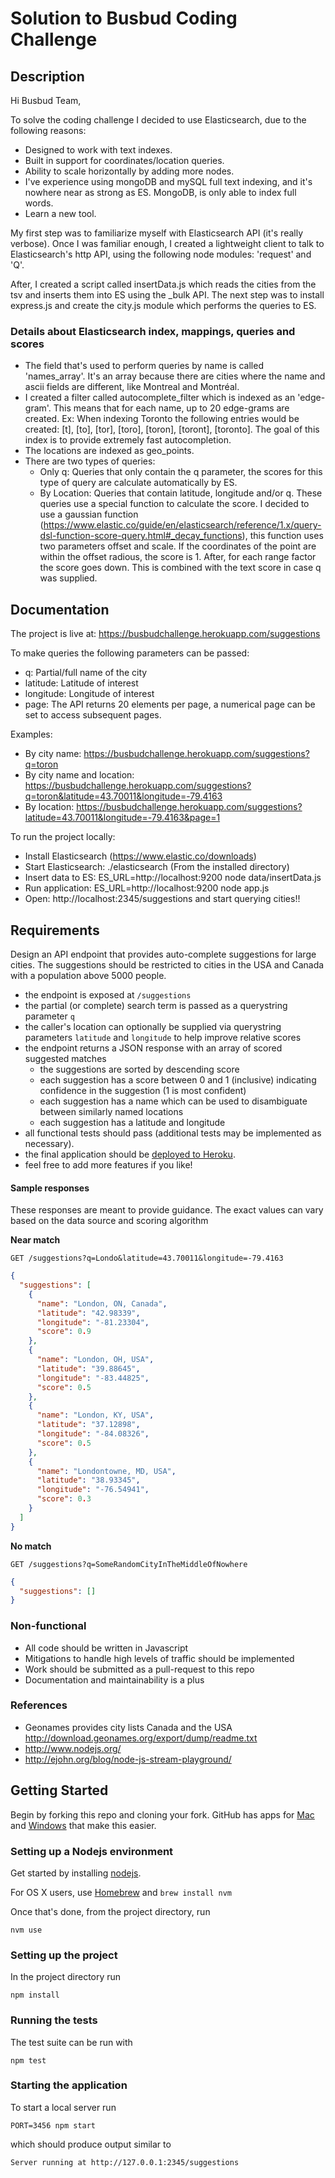 # Solution to Busbud Coding Challenge

## Description

Hi Busbud Team,

To solve the coding challenge I decided to use Elasticsearch, due to the following reasons:
- Designed to work with text indexes.
- Built in support for coordinates/location queries.
- Ability to scale horizontally by adding more nodes.
- I've experience using mongoDB and mySQL full text indexing, and it's nowhere near as strong as ES. MongoDB, is only able to index full words.
- Learn a new tool.

My first step was to familiarize myself with Elasticsearch API (it's really verbose).
Once I was familiar enough, I created a lightweight client to talk to Elasticsearch's http API, using the following node modules: 'request' and 'Q'.

After, I created a script called insertData.js which reads the cities from the tsv and inserts them into ES using the _bulk API.
The next step was to install express.js and create the city.js module which performs the queries to ES.

### Details about Elasticsearch index, mappings, queries and scores

- The field that's used to perform queries by name is called 'names_array'. It's an array because there are cities where the name and ascii fields are different, like Montreal and Montréal.
- I created a filter called autocomplete_filter which is indexed as an 'edge-gram'. This means that for each name, up to 20 edge-grams are created. Ex: When indexing Toronto the following entries would be created: [t], [to], [tor], [toro], [toron], [toront], [toronto]. The goal of this index is to provide extremely fast autocompletion.
- The locations are indexed as geo_points.
- There are two types of queries:
    - Only q: Queries that only contain the q parameter, the scores for this type of query are calculate automatically by ES.
    - By Location: Queries that contain latitude, longitude and/or q. These queries use a special function to calculate the score. I decided to use a gaussian function (https://www.elastic.co/guide/en/elasticsearch/reference/1.x/query-dsl-function-score-query.html#_decay_functions), this function uses two parameters offset and scale. If the coordinates of the point are within the offset radious, the score is 1. After, for each range factor the score goes down. This is combined with the text score in case q was supplied.

## Documentation

The project is live at: https://busbudchallenge.herokuapp.com/suggestions

To make queries the following parameters can be passed:

- q: Partial/full name of the city
- latitude: Latitude of interest
- longitude: Longitude of interest
- page: The API returns 20 elements per page, a numerical page can be set to access subsequent pages.

Examples:

- By city name: https://busbudchallenge.herokuapp.com/suggestions?q=toron
- By city name and location: https://busbudchallenge.herokuapp.com/suggestions?q=toron&latitude=43.70011&longitude=-79.4163
- By location: https://busbudchallenge.herokuapp.com/suggestions?latitude=43.70011&longitude=-79.4163&page=1

To run the project locally:

- Install Elasticsearch (https://www.elastic.co/downloads)
- Start Elasticsearch: ./elasticsearch (From the installed directory)
- Insert data to ES: ES_URL=http://localhost:9200 node data/insertData.js
- Run application: ES_URL=http://localhost:9200 node app.js
- Open: http://localhost:2345/suggestions and start querying cities!!


## Requirements

Design an API endpoint that provides auto-complete suggestions for large cities.
The suggestions should be restricted to cities in the USA and Canada with a population above 5000 people.

- the endpoint is exposed at `/suggestions`
- the partial (or complete) search term is passed as a querystring parameter `q`
- the caller's location can optionally be supplied via querystring parameters `latitude` and `longitude` to help improve relative scores
- the endpoint returns a JSON response with an array of scored suggested matches
    - the suggestions are sorted by descending score
    - each suggestion has a score between 0 and 1 (inclusive) indicating confidence in the suggestion (1 is most confident)
    - each suggestion has a name which can be used to disambiguate between similarly named locations
    - each suggestion has a latitude and longitude
- all functional tests should pass (additional tests may be implemented as necessary).
- the final application should be [deployed to Heroku](https://devcenter.heroku.com/articles/getting-started-with-nodejs).
- feel free to add more features if you like!

#### Sample responses

These responses are meant to provide guidance. The exact values can vary based on the data source and scoring algorithm

**Near match**

    GET /suggestions?q=Londo&latitude=43.70011&longitude=-79.4163

```json
{
  "suggestions": [
    {
      "name": "London, ON, Canada",
      "latitude": "42.98339",
      "longitude": "-81.23304",
      "score": 0.9
    },
    {
      "name": "London, OH, USA",
      "latitude": "39.88645",
      "longitude": "-83.44825",
      "score": 0.5
    },
    {
      "name": "London, KY, USA",
      "latitude": "37.12898",
      "longitude": "-84.08326",
      "score": 0.5
    },
    {
      "name": "Londontowne, MD, USA",
      "latitude": "38.93345",
      "longitude": "-76.54941",
      "score": 0.3
    }
  ]
}
```

**No match**

    GET /suggestions?q=SomeRandomCityInTheMiddleOfNowhere

```json
{
  "suggestions": []
}
```


### Non-functional

- All code should be written in Javascript
- Mitigations to handle high levels of traffic should be implemented
- Work should be submitted as a pull-request to this repo
- Documentation and maintainability is a plus

### References

- Geonames provides city lists Canada and the USA http://download.geonames.org/export/dump/readme.txt
- http://www.nodejs.org/
- http://ejohn.org/blog/node-js-stream-playground/


## Getting Started

Begin by forking this repo and cloning your fork. GitHub has apps for [Mac](http://mac.github.com/) and
[Windows](http://windows.github.com/) that make this easier.

### Setting up a Nodejs environment

Get started by installing [nodejs](http://www.nodejs.org).

For OS X users, use [Homebrew](http://brew.sh) and `brew install nvm`

Once that's done, from the project directory, run

```
nvm use
```

### Setting up the project

In the project directory run

```
npm install
```

### Running the tests

The test suite can be run with

```
npm test
```

### Starting the application

To start a local server run

```
PORT=3456 npm start
```

which should produce output similar to

```
Server running at http://127.0.0.1:2345/suggestions
```
